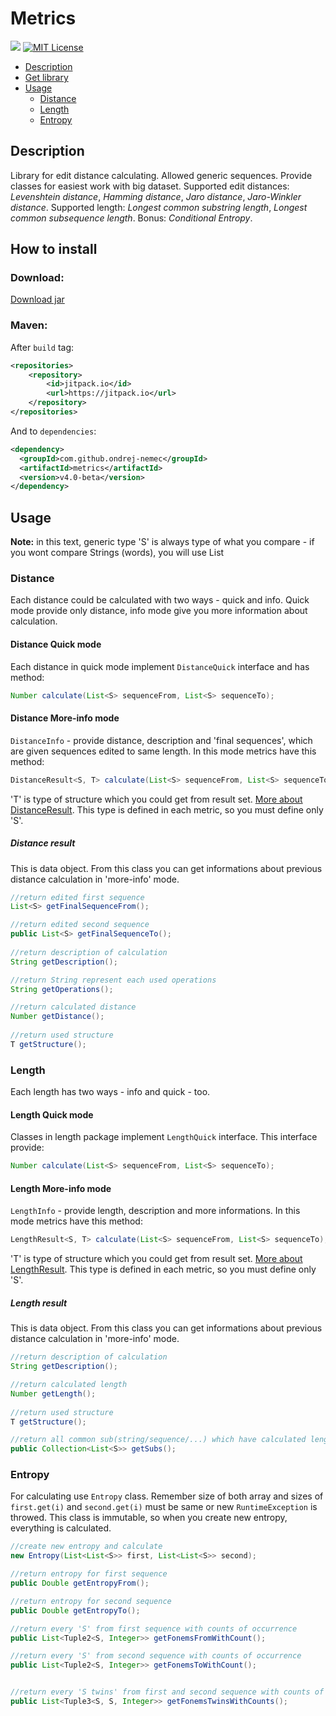 # Metrics

[![](https://jitpack.io/v/ondrej-nemec/metrics.svg)](https://jitpack.io/#ondrej-nemec/metrics)
[![MIT License](http://img.shields.io/badge/license-MIT-green.svg) ](https://github.com/ondrej-nemec/metrics/blob/master/LICENSE)

* [Description](#description)
* [Get library](#how-to-install)
* [Usage](#usage)
	* [Distance](#distance)
	* [Length](#length)
	* [Entropy](#entropy)

## Description
Library for edit distance calculating. Allowed generic sequences. Provide classes for easiest work with big dataset.
Supported edit distances: *Levenshtein distance*, *Hamming distance*, *Jaro distance*, *Jaro-Winkler distance*.
Supported length: *Longest common substring length*, *Longest common subsequence length*.
Bonus: *Conditional Entropy*.
## How to install
### Download:
<a href="https://ondrej-nemec.github.io/download/metrics-4.0.jar" target=_blank>Download jar</a>
### Maven:

After `build` tag:
```xml
<repositories>
	<repository>
	    <id>jitpack.io</id>
	    <url>https://jitpack.io</url>
	</repository>
</repositories>
```
And to `dependencies`:
```xml
<dependency>
  <groupId>com.github.ondrej-nemec</groupId>
  <artifactId>metrics</artifactId>
  <version>v4.0-beta</version>
</dependency>
```

## Usage
**Note:** in this text, generic type 'S' is always type of what you compare - if you wont compare Strings (words), you will use List<Character>
### Distance
Each distance could be calculated with two ways - quick and info. Quick mode provide only distance, info mode give you more information about calculation.
#### Distance Quick mode 
Each distance in quick mode implement `DistanceQuick` interface and has method:
```java
Number calculate(List<S> sequenceFrom, List<S> sequenceTo);
```
#### Distance More-info mode
`DistanceInfo` - provide distance, description and 'final sequences', which are given sequences edited to same length.
In this mode metrics have this method: 
```java
DistanceResult<S, T> calculate(List<S> sequenceFrom, List<S> sequenceTo);
```
'T' is type of structure which you could get from result set. [More about DistanceResult](#distance-result). This type is defined in each metric, so you must define only 'S'.
##### Distance result
This is data object. From this class you can get informations about previous distance calculation in 'more-info' mode.
```java
//return edited first sequence
List<S> getFinalSequenceFrom();

//return edited second sequence
public List<S> getFinalSequenceTo();
	
//return description of calculation
String getDescription();

//return String represent each used operations
String getOperations();

//return calculated distance
Number getDistance();
	
//return used structure
T getStructure();
```

### Length
Each length has two ways - info and quick - too. 
#### Length Quick mode
Classes in length package implement `LengthQuick` interface. This interface provide:
```java
Number calculate(List<S> sequenceFrom, List<S> sequenceTo);
```
#### Length More-info mode
`LengthInfo` - provide length, description and more informations.
In this mode metrics have this method: 
```java
LengthResult<S, T> calculate(List<S> sequenceFrom, List<S> sequenceTo);
```
'T' is type of structure which you could get from result set. [More about LengthResult](#distance-result). This type is defined in each metric, so you must define only 'S'.
##### Length result
This is data object. From this class you can get informations about previous distance calculation in 'more-info' mode.
```java
//return description of calculation
String getDescription();

//return calculated length
Number getLength();
	
//return used structure
T getStructure();

//return all common sub(string/sequence/...) which have calculated length
public Collection<List<S>> getSubs();
```

### Entropy
For calculating use `Entropy` class. Remember size of both array and sizes of `first.get(i)` and `second.get(i)` must be same or new `RuntimeException` is throwed. This class is immutable, so when you create new entropy, everything is calculated.
```java
//create new entropy and calculate
new Entropy(List<List<S>> first, List<List<S>> second);

//return entropy for first sequence
public Double getEntropyFrom();

//return entropy for second sequence
public Double getEntropyTo();

//return every 'S' from first sequence with counts of occurrence
public List<Tuple2<S, Integer>> getFonemsFromWithCount();

//return every 'S' from second sequence with counts of occurrence
public List<Tuple2<S, Integer>> getFonemsToWithCount();


//return every 'S twins' from first and second sequence with counts of occurrence
public List<Tuple3<S, S, Integer>> getFonemsTwinsWithCounts();
```

